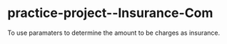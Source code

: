 # practice-project--Insurance-Com
To use paramaters to determine the amount to be charges as insurance.
